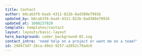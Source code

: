 ```yaml
---
title: Contact
author: b8cab3f6-baa5-4311-822b-8ad388e79916
updated_by: b8cab3f6-baa5-4311-822b-8ad388e79916
updated_at: 1608237828
template: templates/contact
layout: layouts/basic-layout
hero_background: coder_background-02.svg
contact_intro: 'need help on a project or want me on a team?'
id: 298473d7-1bca-49e3-9257-a2852c79a4c6
---
```

